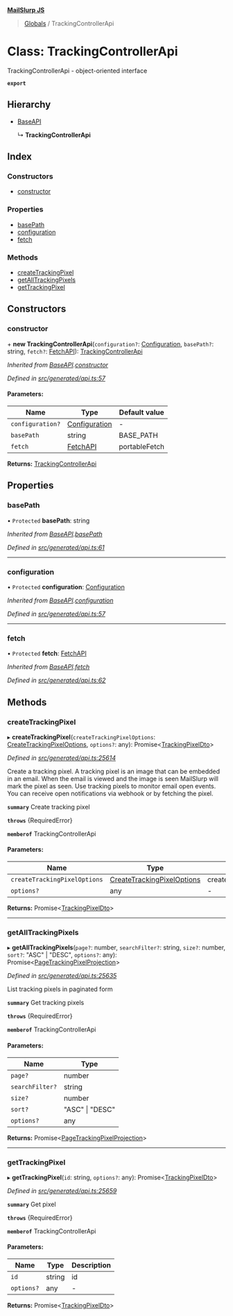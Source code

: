 **[MailSlurp JS](../README.md)**

> [Globals](../README.md) / TrackingControllerApi

# Class: TrackingControllerApi

TrackingControllerApi - object-oriented interface

**`export`** 

## Hierarchy

* [BaseAPI](baseapi.md)

  ↳ **TrackingControllerApi**

## Index

### Constructors

* [constructor](trackingcontrollerapi.md#constructor)

### Properties

* [basePath](trackingcontrollerapi.md#basepath)
* [configuration](trackingcontrollerapi.md#configuration)
* [fetch](trackingcontrollerapi.md#fetch)

### Methods

* [createTrackingPixel](trackingcontrollerapi.md#createtrackingpixel)
* [getAllTrackingPixels](trackingcontrollerapi.md#getalltrackingpixels)
* [getTrackingPixel](trackingcontrollerapi.md#gettrackingpixel)

## Constructors

### constructor

\+ **new TrackingControllerApi**(`configuration?`: [Configuration](configuration.md), `basePath?`: string, `fetch?`: [FetchAPI](../interfaces/fetchapi.md)): [TrackingControllerApi](trackingcontrollerapi.md)

*Inherited from [BaseAPI](baseapi.md).[constructor](baseapi.md#constructor)*

*Defined in [src/generated/api.ts:57](https://github.com/mailslurp/mailslurp-client/blob/730b817/src/generated/api.ts#L57)*

#### Parameters:

Name | Type | Default value |
------ | ------ | ------ |
`configuration?` | [Configuration](configuration.md) | - |
`basePath` | string | BASE\_PATH |
`fetch` | [FetchAPI](../interfaces/fetchapi.md) | portableFetch |

**Returns:** [TrackingControllerApi](trackingcontrollerapi.md)

## Properties

### basePath

• `Protected` **basePath**: string

*Inherited from [BaseAPI](baseapi.md).[basePath](baseapi.md#basepath)*

*Defined in [src/generated/api.ts:61](https://github.com/mailslurp/mailslurp-client/blob/730b817/src/generated/api.ts#L61)*

___

### configuration

• `Protected` **configuration**: [Configuration](configuration.md)

*Inherited from [BaseAPI](baseapi.md).[configuration](baseapi.md#configuration)*

*Defined in [src/generated/api.ts:57](https://github.com/mailslurp/mailslurp-client/blob/730b817/src/generated/api.ts#L57)*

___

### fetch

• `Protected` **fetch**: [FetchAPI](../interfaces/fetchapi.md)

*Inherited from [BaseAPI](baseapi.md).[fetch](baseapi.md#fetch)*

*Defined in [src/generated/api.ts:62](https://github.com/mailslurp/mailslurp-client/blob/730b817/src/generated/api.ts#L62)*

## Methods

### createTrackingPixel

▸ **createTrackingPixel**(`createTrackingPixelOptions`: [CreateTrackingPixelOptions](../interfaces/createtrackingpixeloptions.md), `options?`: any): Promise\<[TrackingPixelDto](../interfaces/trackingpixeldto.md)>

*Defined in [src/generated/api.ts:25614](https://github.com/mailslurp/mailslurp-client/blob/730b817/src/generated/api.ts#L25614)*

Create a tracking pixel. A tracking pixel is an image that can be embedded in an email. When the email is viewed and the image is seen MailSlurp will mark the pixel as seen. Use tracking pixels to monitor email open events. You can receive open notifications via webhook or by fetching the pixel.

**`summary`** Create tracking pixel

**`throws`** {RequiredError}

**`memberof`** TrackingControllerApi

#### Parameters:

Name | Type | Description |
------ | ------ | ------ |
`createTrackingPixelOptions` | [CreateTrackingPixelOptions](../interfaces/createtrackingpixeloptions.md) | createTrackingPixelOptions |
`options?` | any | - |

**Returns:** Promise\<[TrackingPixelDto](../interfaces/trackingpixeldto.md)>

___

### getAllTrackingPixels

▸ **getAllTrackingPixels**(`page?`: number, `searchFilter?`: string, `size?`: number, `sort?`: \"ASC\" \| \"DESC\", `options?`: any): Promise\<[PageTrackingPixelProjection](../interfaces/pagetrackingpixelprojection.md)>

*Defined in [src/generated/api.ts:25635](https://github.com/mailslurp/mailslurp-client/blob/730b817/src/generated/api.ts#L25635)*

List tracking pixels in paginated form

**`summary`** Get tracking pixels

**`throws`** {RequiredError}

**`memberof`** TrackingControllerApi

#### Parameters:

Name | Type |
------ | ------ |
`page?` | number |
`searchFilter?` | string |
`size?` | number |
`sort?` | \"ASC\" \| \"DESC\" |
`options?` | any |

**Returns:** Promise\<[PageTrackingPixelProjection](../interfaces/pagetrackingpixelprojection.md)>

___

### getTrackingPixel

▸ **getTrackingPixel**(`id`: string, `options?`: any): Promise\<[TrackingPixelDto](../interfaces/trackingpixeldto.md)>

*Defined in [src/generated/api.ts:25659](https://github.com/mailslurp/mailslurp-client/blob/730b817/src/generated/api.ts#L25659)*

**`summary`** Get pixel

**`throws`** {RequiredError}

**`memberof`** TrackingControllerApi

#### Parameters:

Name | Type | Description |
------ | ------ | ------ |
`id` | string | id |
`options?` | any | - |

**Returns:** Promise\<[TrackingPixelDto](../interfaces/trackingpixeldto.md)>
